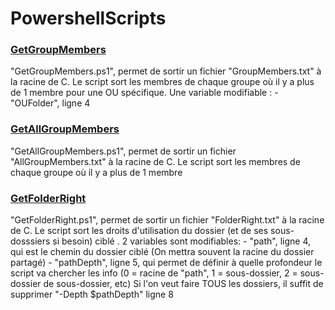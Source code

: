 # PowershellScripts


### [GetGroupMembers](GetGroupMembers.ps1) ###
"GetGroupMembers.ps1", permet de sortir un fichier "GroupMembers.txt" à la racine de C.
Le script sort les membres de chaque groupe où il y a plus de 1 membre pour une OU spécifique.
Une variable modifiable :
	- "OUFolder", ligne 4

### [GetAllGroupMembers](GetAllGroupMembers.ps1) ###
"GetAllGroupMembers.ps1", permet de sortir un fichier "AllGroupMembers.txt" à la racine de C.
Le script sort les membres de chaque groupe où il y a plus de 1 membre

### [GetFolderRight](GetFolderRight.ps1) ###
"GetFolderRight.ps1", permet de sortir un fichier "FolderRight.txt" à la racine de C.
Le script sort les droits d'utilisation du dossier (et de ses sous-dosssiers si besoin) ciblé .
2 variables sont modifiables: 
	- "path", ligne 4, qui est le chemin du dossier ciblé (On mettra souvent la racine du dossier partagé)
	- "pathDepth", ligne 5, qui permet de définir à quelle profondeur le script va chercher les info (0 = racine de "path", 1 = sous-dossier, 2 = sous-dossier de sous-dossier, etc)
Si l'on veut faire TOUS les dossiers, il suffit de supprimer "-Depth $pathDepth" ligne 8 
